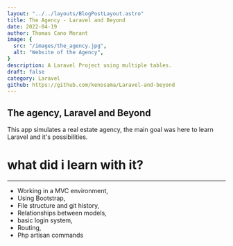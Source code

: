 ```yaml
---
layout: "../../layouts/BlogPostLayout.astro"
title: The Agency - Laravel and Beyond
date: 2022-04-19
author: Thomas Cano Morant
image: {
  src: "/images/the_agency.jpg",
  alt: "Website of the Agency",
}
description: A Laravel Project using multiple tables. 
draft: false
category: Laravel
github: https://github.com/kenosama/Laravel-and-beyond
---
```

## The agency, Laravel and Beyond
This app simulates a real estate agency, the main goal was here to learn Laravel and it's possibilities.

# what did i learn with it?
---
- Working in a MVC environment,
- Using Bootstrap, 
- File structure and git history,
- Relationships between models,
- basic login system,
- Routing,
- Php artisan commands

